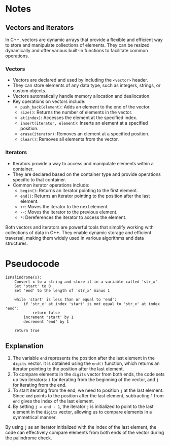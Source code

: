 # Notes
## Vectors and Iterators

In C++, vectors are dynamic arrays that provide a flexible and efficient way to store and manipulate collections of elements. They can be resized dynamically and offer various built-in functions to facilitate common operations.

### Vectors

- Vectors are declared and used by including the `<vector>` header.
- They can store elements of any data type, such as integers, strings, or custom objects.
- Vectors automatically handle memory allocation and deallocation.
- Key operations on vectors include:
  - `push_back(element)`: Adds an element to the end of the vector.
  - `size()`: Returns the number of elements in the vector.
  - `at(index)`: Accesses the element at the specified index.
  - `insert(iterator, element)`: Inserts an element at a specified position.
  - `erase(iterator)`: Removes an element at a specified position.
  - `clear()`: Removes all elements from the vector.

### Iterators

- Iterators provide a way to access and manipulate elements within a container.
- They are declared based on the container type and provide operations specific to that container.
- Common iterator operations include:
  - `begin()`: Returns an iterator pointing to the first element.
  - `end()`: Returns an iterator pointing to the position after the last element.
  - `++`: Moves the iterator to the next element.
  - `--`: Moves the iterator to the previous element.
  - `*`: Dereferences the iterator to access the element.

Both vectors and iterators are powerful tools that simplify working with collections of data in C++. They enable dynamic storage and efficient traversal, making them widely used in various algorithms and data structures.
# Pseudocode
```
isPalindrome(x):
    Convert x to a string and store it in a variable called 'str_x'
    Set 'start' to 0
    Set 'end' to the length of 'str_x' minus 1

    while 'start' is less than or equal to 'end':
        if 'str_x' at index 'start' is not equal to 'str_x' at index 'end':
            return false
        increment 'start' by 1
        decrement 'end' by 1

    return true
```
## Explanation
1. The variable `end` represents the position after the last element in the `digits` vector. It is obtained using the `end()` function, which returns an iterator pointing to the position after the last element.
2. To compare elements in the `digits` vector from both ends, the code sets up two iterators: `i` for iterating from the beginning of the vector, and `j` for iterating from the end.
3. To start iterating from the end, we need to position `j` at the last element. Since `end` points to the position after the last element, subtracting 1 from `end` gives the index of the last element.
4. By setting `j = end - 1`, the iterator `j` is initialized to point to the last element in the `digits` vector, allowing us to compare elements in a symmetrical manner.

By using `j` as an iterator initialized with the index of the last element, the code can effectively compare elements from both ends of the vector during the palindrome check.
